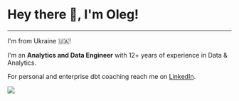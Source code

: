 # Hey there 👋, I'm Oleg!

---

I'm from Ukraine 🇺🇦! 

I'm an **Analytics and Data Engineer** with 12+ years of experience in Data & Analytics.

For personal and enterprise dbt coaching reach me on [LinkedIn](https://www.linkedin.com/in/oleg-agapov/).

![](https://komarev.com/ghpvc/?username=oleg-agapov)
